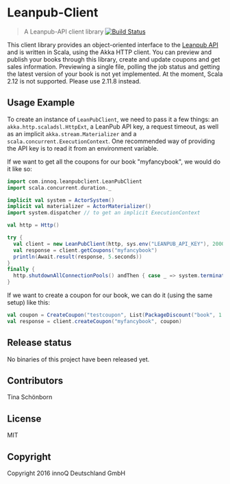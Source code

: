 # Leanpub-Client
> A Leanpub-API client library
[![Build Status](https://travis-ci.org/innoq/leanpub-client.svg?branch=master)](https://travis-ci.org/innoq/leanpub-client)

This client library provides an object-oriented interface to the [Leanpub API](https://leanpub.com/help/api)
and is written in Scala, using the Akka HTTP client. You can preview and publish your books through this library, create and update coupons
and get sales information. Previewing a single file, polling the job status and getting the latest version of your book is not yet implemented.
At the moment, Scala 2.12 is not supported. Please use 2.11.8 instead.

## Usage Example

To create an instance of `LeanPubClient`, we need to pass it a few things: an `akka.http.scaladsl.HttpExt`, a LeanPub API key, a request timeout, as well as
an implicit `akka.stream.Materializer` and a `scala.concurrent.ExecutionContext`.
One recommended way of providing the API key is to read it from an environment
variable.

If we want to get all the coupons for our book "myfancybook", we would do it
like so:

```scala
import com.innoq.leanpubclient.LeanPubClient
import scala.concurrent.duration._

implicit val system = ActorSystem()
implicit val materializer = ActorMaterializer()
import system.dispatcher // to get an implicit ExecutionContext

val http = Http()

try {
  val client = new LeanPubClient(http, sys.env("LEANPUB_API_KEY"), 2000.millis)
  val response = client.getCoupons("myfancybook")
  println(Await.result(response, 5.seconds))
}
finally {
  http.shutdownAllConnectionPools() andThen { case _ => system.terminate() }
}
```

If we want to create a coupon for our book, we can do it (using the same setup)
like this:

```scala
val coupon = CreateCoupon("testcoupon", List(PackageDiscount("book", 1.0)), LocalDate.of(2016, 7, 1))
val response = client.createCoupon("myfancybook", coupon)
```

## Release status

No binaries of this project have been released yet.

## Contributors

Tina Schönborn

## License

MIT 

## Copyright

Copyright 2016 innoQ Deutschland GmbH
